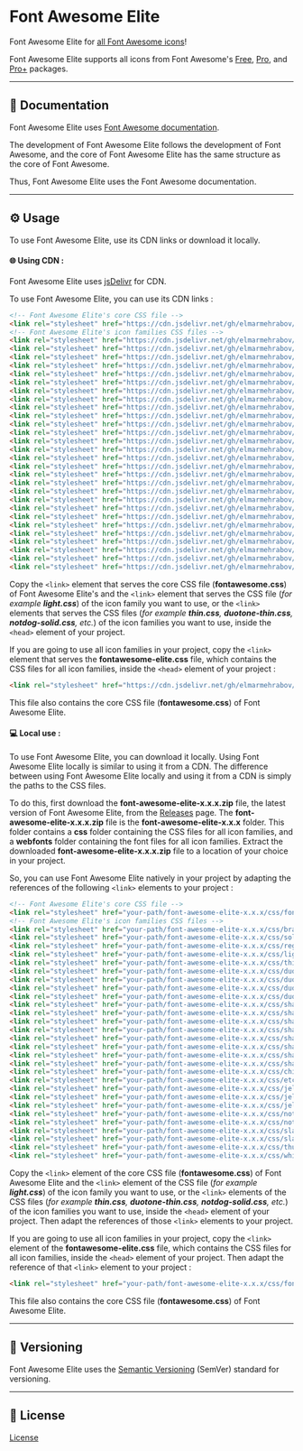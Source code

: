 # Font Awesome Elite

Font Awesome Elite for [all Font Awesome icons](https://fontawesome.com/icons)!

Font Awesome Elite supports all icons from Font Awesome's [Free](https://fontawesome.com/search?ic=free), [Pro](https://fontawesome.com/search?ic=pro-collection), and [Pro+](https://fontawesome.com/search?ic=pro-plus-collection) packages.

***

## :blue_book: Documentation

Font Awesome Elite uses [Font Awesome documentation](https://docs.fontawesome.com).

The development of Font Awesome Elite follows the development of Font Awesome, and the core of Font Awesome Elite has the same structure as the core of Font Awesome.

Thus, Font Awesome Elite uses the Font Awesome documentation.

***

## :gear: Usage

To use Font Awesome Elite, use its CDN links or download it locally.

#### :globe_with_meridians: Using CDN :

Font Awesome Elite uses [jsDelivr](https://jsdelivr.com) for CDN.

To use Font Awesome Elite, you can use its CDN links :

```html
<!-- Font Awesome Elite's core CSS file -->
<link rel="stylesheet" href="https://cdn.jsdelivr.net/gh/elmarmehrabov/Font-Awesome-Elite@main/css/fontawesome.css" integrity="" crossorigin="anonymous">
<!-- Font Awesome Elite's icon families CSS files -->
<link rel="stylesheet" href="https://cdn.jsdelivr.net/gh/elmarmehrabov/Font-Awesome-Elite@main/css/brands.css" integrity="" crossorigin="anonymous">
<link rel="stylesheet" href="https://cdn.jsdelivr.net/gh/elmarmehrabov/Font-Awesome-Elite@main/css/solid.css" integrity="" crossorigin="anonymous">
<link rel="stylesheet" href="https://cdn.jsdelivr.net/gh/elmarmehrabov/Font-Awesome-Elite@main/css/regular.css" integrity="" crossorigin="anonymous">
<link rel="stylesheet" href="https://cdn.jsdelivr.net/gh/elmarmehrabov/Font-Awesome-Elite@main/css/light.css" integrity="" crossorigin="anonymous">
<link rel="stylesheet" href="https://cdn.jsdelivr.net/gh/elmarmehrabov/Font-Awesome-Elite@main/css/thin.css" integrity="" crossorigin="anonymous">
<link rel="stylesheet" href="https://cdn.jsdelivr.net/gh/elmarmehrabov/Font-Awesome-Elite@main/css/duotone.css" integrity="" crossorigin="anonymous">
<link rel="stylesheet" href="https://cdn.jsdelivr.net/gh/elmarmehrabov/Font-Awesome-Elite@main/css/duotone-regular.css" integrity="" crossorigin="anonymous">
<link rel="stylesheet" href="https://cdn.jsdelivr.net/gh/elmarmehrabov/Font-Awesome-Elite@main/css/duotone-light.css" integrity="" crossorigin="anonymous">
<link rel="stylesheet" href="https://cdn.jsdelivr.net/gh/elmarmehrabov/Font-Awesome-Elite@main/css/duotone-thin.css" integrity="" crossorigin="anonymous">
<link rel="stylesheet" href="https://cdn.jsdelivr.net/gh/elmarmehrabov/Font-Awesome-Elite@main/css/sharp-solid.css" integrity="" crossorigin="anonymous">
<link rel="stylesheet" href="https://cdn.jsdelivr.net/gh/elmarmehrabov/Font-Awesome-Elite@main/css/sharp-regular.css" integrity="" crossorigin="anonymous">
<link rel="stylesheet" href="https://cdn.jsdelivr.net/gh/elmarmehrabov/Font-Awesome-Elite@main/css/sharp-light.css" integrity="" crossorigin="anonymous">
<link rel="stylesheet" href="https://cdn.jsdelivr.net/gh/elmarmehrabov/Font-Awesome-Elite@main/css/sharp-thin.css" integrity="" crossorigin="anonymous">
<link rel="stylesheet" href="https://cdn.jsdelivr.net/gh/elmarmehrabov/Font-Awesome-Elite@main/css/sharp-duotone-solid.css" integrity="" crossorigin="anonymous">
<link rel="stylesheet" href="https://cdn.jsdelivr.net/gh/elmarmehrabov/Font-Awesome-Elite@main/css/sharp-duotone-regular.css" integrity="" crossorigin="anonymous">
<link rel="stylesheet" href="https://cdn.jsdelivr.net/gh/elmarmehrabov/Font-Awesome-Elite@main/css/sharp-duotone-light.css" integrity="" crossorigin="anonymous">
<link rel="stylesheet" href="https://cdn.jsdelivr.net/gh/elmarmehrabov/Font-Awesome-Elite@main/css/sharp-duotone-thin.css" integrity="" crossorigin="anonymous">
<link rel="stylesheet" href="https://cdn.jsdelivr.net/gh/elmarmehrabov/Font-Awesome-Elite@main/css/chisel-regular.css" integrity="" crossorigin="anonymous">
<link rel="stylesheet" href="https://cdn.jsdelivr.net/gh/elmarmehrabov/Font-Awesome-Elite@main/css/etch-solid.css" integrity="" crossorigin="anonymous">
<link rel="stylesheet" href="https://cdn.jsdelivr.net/gh/elmarmehrabov/Font-Awesome-Elite@main/css/jelly-regular.css" integrity="" crossorigin="anonymous">
<link rel="stylesheet" href="https://cdn.jsdelivr.net/gh/elmarmehrabov/Font-Awesome-Elite@main/css/jelly-fill-regular.css" integrity="" crossorigin="anonymous">
<link rel="stylesheet" href="https://cdn.jsdelivr.net/gh/elmarmehrabov/Font-Awesome-Elite@main/css/jelly-duo-regular.css" integrity="" crossorigin="anonymous">
<link rel="stylesheet" href="https://cdn.jsdelivr.net/gh/elmarmehrabov/Font-Awesome-Elite@main/css/notdog-solid.css" integrity="" crossorigin="anonymous">
<link rel="stylesheet" href="https://cdn.jsdelivr.net/gh/elmarmehrabov/Font-Awesome-Elite@main/css/notdog-duo-solid.css" integrity="" crossorigin="anonymous">
<link rel="stylesheet" href="https://cdn.jsdelivr.net/gh/elmarmehrabov/Font-Awesome-Elite@main/css/slab-regular.css" integrity="" crossorigin="anonymous">
<link rel="stylesheet" href="https://cdn.jsdelivr.net/gh/elmarmehrabov/Font-Awesome-Elite@main/css/slab-press-regular.css" integrity="" crossorigin="anonymous">
<link rel="stylesheet" href="https://cdn.jsdelivr.net/gh/elmarmehrabov/Font-Awesome-Elite@main/css/thumbprint-light.css" integrity="" crossorigin="anonymous">
<link rel="stylesheet" href="https://cdn.jsdelivr.net/gh/elmarmehrabov/Font-Awesome-Elite@main/css/whiteboard-semibold.css" integrity="" crossorigin="anonymous">
```

Copy the `<link>` element that serves the core CSS file (**fontawesome.css**) of Font Awesome Elite's and the `<link>` element that serves the CSS file (*for example **light.css***) of the icon family you want to use, or the `<link>` elements that serves the CSS files (*for example **thin.css**, **duotone-thin.css**, **notdog-solid.css**, etc.*) of the icon families you want to use, inside the `<head>` element of your project.

If you are going to use all icon families in your project, copy the `<link>` element that serves the **fontawesome-elite.css** file, which contains the CSS files for all icon families, inside the `<head>` element of your project :

```html
<link rel="stylesheet" href="https://cdn.jsdelivr.net/gh/elmarmehrabov/Font-Awesome-Elite@main/css/fontawesome-elite.css" integrity="" crossorigin="anonymous">
```

This file also contains the core CSS file (**fontawesome.css**) of Font Awesome Elite.

#### :computer: Local use :

To use Font Awesome Elite, you can download it locally. Using Font Awesome Elite locally is similar to using it from a CDN. The difference between using Font Awesome Elite locally and using it from a CDN is simply the paths to the CSS files.

To do this, first download the **font-awesome-elite-x.x.x.zip** file, the latest version of Font Awesome Elite, from the [Releases]() page. The **font-awesome-elite-x.x.x.zip** file is the **font-awesome-elite-x.x.x** folder. This folder contains a **css** folder containing the CSS files for all icon families, and a **webfonts** folder containing the font files for all icon families. Extract the downloaded **font-awesome-elite-x.x.x.zip** file to a location of your choice in your project.

So, you can use Font Awesome Elite natively in your project by adapting the references of the following `<link>` elements to your project :

```html
<!-- Font Awesome Elite's core CSS file -->
<link rel="stylesheet" href="your-path/font-awesome-elite-x.x.x/css/fontawesome.css">
<!-- Font Awesome Elite's icon families CSS files -->
<link rel="stylesheet" href="your-path/font-awesome-elite-x.x.x/css/brands.css">
<link rel="stylesheet" href="your-path/font-awesome-elite-x.x.x/css/solid.css">
<link rel="stylesheet" href="your-path/font-awesome-elite-x.x.x/css/regular.css">
<link rel="stylesheet" href="your-path/font-awesome-elite-x.x.x/css/light.css">
<link rel="stylesheet" href="your-path/font-awesome-elite-x.x.x/css/thin.css">
<link rel="stylesheet" href="your-path/font-awesome-elite-x.x.x/css/duotone.css">
<link rel="stylesheet" href="your-path/font-awesome-elite-x.x.x/css/duotone-regular.css">
<link rel="stylesheet" href="your-path/font-awesome-elite-x.x.x/css/duotone-light.css">
<link rel="stylesheet" href="your-path/font-awesome-elite-x.x.x/css/duotone-thin.css">
<link rel="stylesheet" href="your-path/font-awesome-elite-x.x.x/css/sharp-solid.css">
<link rel="stylesheet" href="your-path/font-awesome-elite-x.x.x/css/sharp-regular.css">
<link rel="stylesheet" href="your-path/font-awesome-elite-x.x.x/css/sharp-light.css">
<link rel="stylesheet" href="your-path/font-awesome-elite-x.x.x/css/sharp-thin.css">
<link rel="stylesheet" href="your-path/font-awesome-elite-x.x.x/css/sharp-duotone-solid.css">
<link rel="stylesheet" href="your-path/font-awesome-elite-x.x.x/css/sharp-duotone-regular.css">
<link rel="stylesheet" href="your-path/font-awesome-elite-x.x.x/css/sharp-duotone-light.css">
<link rel="stylesheet" href="your-path/font-awesome-elite-x.x.x/css/sharp-duotone-thin.css">
<link rel="stylesheet" href="your-path/font-awesome-elite-x.x.x/css/chisel-regular.css">
<link rel="stylesheet" href="your-path/font-awesome-elite-x.x.x/css/etch-solid.css">
<link rel="stylesheet" href="your-path/font-awesome-elite-x.x.x/css/jelly-regular.css">
<link rel="stylesheet" href="your-path/font-awesome-elite-x.x.x/css/jelly-fill-regular.css">
<link rel="stylesheet" href="your-path/font-awesome-elite-x.x.x/css/jelly-duo-regular.css">
<link rel="stylesheet" href="your-path/font-awesome-elite-x.x.x/css/notdog-solid.css">
<link rel="stylesheet" href="your-path/font-awesome-elite-x.x.x/css/notdog-duo-solid.css">
<link rel="stylesheet" href="your-path/font-awesome-elite-x.x.x/css/slab-regular.css">
<link rel="stylesheet" href="your-path/font-awesome-elite-x.x.x/css/slab-press-regular.css">
<link rel="stylesheet" href="your-path/font-awesome-elite-x.x.x/css/thumbprint-light.css">
<link rel="stylesheet" href="your-path/font-awesome-elite-x.x.x/css/whiteboard-semibold.css">
```

Copy the `<link>` element of the core CSS file (**fontawesome.css**) of Font Awesome Elite and the `<link>` element of the CSS file (*for example **light.css***) of the icon family you want to use, or the `<link>` elements of the CSS files (*for example **thin.css**, **duotone-thin.css**, **notdog-solid.css**, etc.*) of the icon families you want to use, inside the `<head>` element of your project. Then adapt the references of those `<link>` elements to your project.

If you are going to use all icon families in your project, copy the `<link>` element of the **fontawesome-elite.css** file, which contains the CSS files for all icon families, inside the `<head>` element of your project. Then adapt the reference of that `<link>` element to your project :

```html
<link rel="stylesheet" href="your-path/font-awesome-elite-x.x.x/css/fontawesome-elite.css">
```

This file also contains the core CSS file (**fontawesome.css**) of Font Awesome Elite.

***

## :bookmark: Versioning

Font Awesome Elite uses the [Semantic Versioning](https://semver.org) (SemVer) standard for versioning.

***

## :page_facing_up: License

[License](https://github.com/elmarmehrabov/Font-Awesome-Elite/blob/main/LICENSE)
